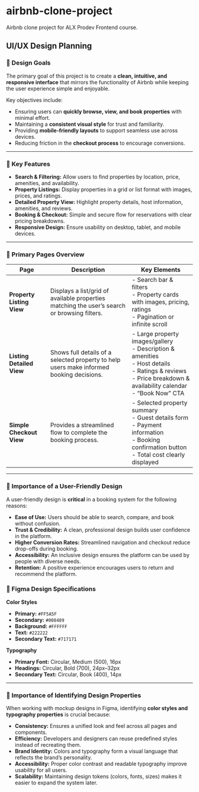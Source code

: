 # airbnb-clone-project
Airbnb clone project for ALX Prodev Frontend course.

## UI/UX Design Planning

### 🎯 Design Goals
The primary goal of this project is to create a **clean, intuitive, and responsive interface** that mirrors the functionality of Airbnb while keeping the user experience simple and enjoyable.  

Key objectives include:
- Ensuring users can **quickly browse, view, and book properties** with minimal effort.  
- Maintaining a **consistent visual style** for trust and familiarity.  
- Providing **mobile-friendly layouts** to support seamless use across devices.  
- Reducing friction in the **checkout process** to encourage conversions.  

---

### 🔑 Key Features
- **Search & Filtering:** Allow users to find properties by location, price, amenities, and availability.  
- **Property Listings:** Display properties in a grid or list format with images, prices, and ratings.  
- **Detailed Property View:** Highlight property details, host information, amenities, and reviews.  
- **Booking & Checkout:** Simple and secure flow for reservations with clear pricing breakdowns.  
- **Responsive Design:** Ensure usability on desktop, tablet, and mobile devices.  

---

### 📄 Primary Pages Overview

| Page | Description | Key Elements |
|------|-------------|--------------|
| **Property Listing View** | Displays a list/grid of available properties matching the user’s search or browsing filters. | - Search bar & filters <br> - Property cards with images, pricing, ratings <br> - Pagination or infinite scroll |
| **Listing Detailed View** | Shows full details of a selected property to help users make informed booking decisions. | - Large property images/gallery <br> - Description & amenities <br> - Host details <br> - Ratings & reviews <br> - Price breakdown & availability calendar <br> - “Book Now” CTA |
| **Simple Checkout View** | Provides a streamlined flow to complete the booking process. | - Selected property summary <br> - Guest details form <br> - Payment information <br> - Booking confirmation button <br> - Total cost clearly displayed |

---

### 🌟 Importance of a User-Friendly Design
A user-friendly design is **critical** in a booking system for the following reasons:  
- **Ease of Use:** Users should be able to search, compare, and book without confusion.  
- **Trust & Credibility:** A clean, professional design builds user confidence in the platform.  
- **Higher Conversion Rates:** Streamlined navigation and checkout reduce drop-offs during booking.  
- **Accessibility:** An inclusive design ensures the platform can be used by people with diverse needs.  
- **Retention:** A positive experience encourages users to return and recommend the platform.  

### 🎨 Figma Design Specifications

**Color Styles**
- **Primary:** `#FF5A5F`  
- **Secondary:** `#008489`  
- **Background:** `#FFFFFF`  
- **Text:** `#222222`  
- **Secondary Text:** `#717171`  

**Typography**
- **Primary Font:** Circular, Medium (500), 16px  
- **Headings:** Circular, Bold (700), 24px–32px  
- **Secondary Text:** Circular, Book (400), 14px  

---

### 🌟 Importance of Identifying Design Properties
When working with mockup designs in Figma, identifying **color styles and typography properties** is crucial because:  
- **Consistency:** Ensures a unified look and feel across all pages and components.  
- **Efficiency:** Developers and designers can reuse predefined styles instead of recreating them.  
- **Brand Identity:** Colors and typography form a visual language that reflects the brand’s personality.  
- **Accessibility:** Proper color contrast and readable typography improve usability for all users.  
- **Scalability:** Maintaining design tokens (colors, fonts, sizes) makes it easier to expand the system later.  
